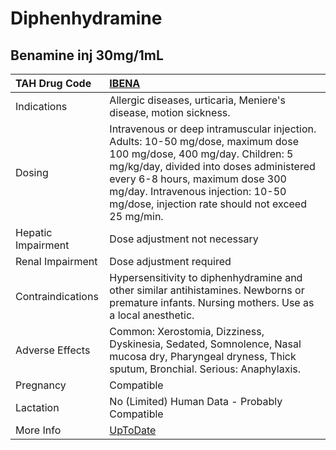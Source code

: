 # Diphenhydramine

## Benamine inj 30mg/1mL

| TAH Drug Code      | [IBENA](https://www.tahsda.org.tw/drugs/hissearch.php?drug_code=IBENA)                                                                                                                                                                                                                       |
|:-------------------|:---------------------------------------------------------------------------------------------------------------------------------------------------------------------------------------------------------------------------------------------------------------------------------------------|
| Indications        | Allergic diseases, urticaria, Meniere's disease, motion sickness.                                                                                                                                                                                                                            |
| Dosing             | Intravenous or deep intramuscular injection. Adults: 10-50 mg/dose, maximum dose 100 mg/dose, 400 mg/day. Children: 5 mg/kg/day, divided into doses administered every 6-8 hours, maximum dose 300 mg/day. Intravenous injection: 10-50 mg/dose, injection rate should not exceed 25 mg/min. |
| Hepatic Impairment | Dose adjustment not necessary                                                                                                                                                                                                                                                                |
| Renal Impairment   | Dose adjustment required                                                                                                                                                                                                                                                                     |
| Contraindications  | Hypersensitivity to diphenhydramine and other similar antihistamines. Newborns or premature infants. Nursing mothers. Use as a local anesthetic.                                                                                                                                             |
| Adverse Effects    | Common: Xerostomia, Dizziness, Dyskinesia, Sedated, Somnolence, Nasal mucosa dry, Pharyngeal dryness, Thick sputum, Bronchial. Serious: Anaphylaxis.                                                                                                                                         |
| Pregnancy          | Compatible                                                                                                                                                                                                                                                                                   |
| Lactation          | No (Limited) Human Data - Probably Compatible                                                                                                                                                                                                                                                |
| More Info          | [UpToDate](https://www.uptodate.com/contents/diphenhydramine-drug-information)                                                                                                                                                                                                               |

